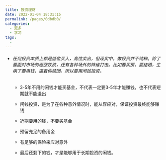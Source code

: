 ```yaml
---
title: 投资理财
date: 2022-01-04 18:31:15
permalink: /pages/0dbdb0/
categories:
  - 更多
  - 学习
tags:
  - 
---
```

- ###### 任何投资本质上都是低位买入，高位卖出，但现实中，做投资并不纯粹。除了要面对市场的涨涨跌跌，还有各种场外的降维打击。比如要买房，要结婚，生病了要用钱，逼着你赎回。所以要用闲钱投资。

  - 3-5年不用的闲钱才能买基金，不代表一定要3-5年才能赚钱，也不代表短期就不能退出

  - 闲钱投资，是为了在各种意外情况时，能从容应对，保证投资最终能够赚钱

  - 近期要用的钱，不要买基金

  - 预留充足的备用金

  -  有足够的保险来应对意外

  - 最后还剩下的钱，才是能够用于长期投资的闲钱。